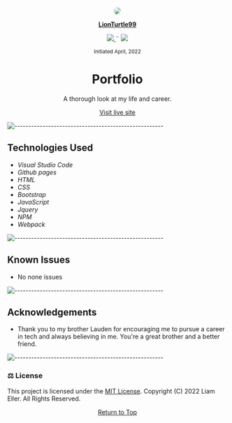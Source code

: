 <p align="center">
    <br>
    <a href="https://github.com/lionturtle99">
        <img style="border-radius: 50%;" src="https://avatars.githubusercontent.com/u/87952201?s=400&u=5ac30267d7cfc6f11c4ecf57d21c6600941b451f&v=4">
    </a>
    <p align="center">
    </p>
    <p align="center">
        <a href="https://github.com/lionturtle99">
            <strong>LionTurtle99</strong>
        </a>
    </p>
    <p align="center">
        <a href="mailto:<liamthelastson@gmail.com>">
            <img src="https://img.shields.io/badge/-Email%20Me-CA4245?loggithub&logoWidth=30">
        </a>
        ¨
        <a href="https://linkedin.com/in/liameller">
            <img src="https://img.shields.io/badge/-LinkedIn-black.svg?style=plastic&logo=linkedin&colorB=2867B2">
        </a>
    </p>    
</p>

<p align="center">
  <small>Initiated April, 2022</small>
</p>

<h1 align="center">Portfolio</h1>

<p align="center">A thorough look at my life and career.</p>

<p align="center"><a href="https://lionturtle99.github.io/Portfolio/">Visit live site</a></p>

![-----------------------------------------------------](https://raw.githubusercontent.com/andreasbm/readme/master/assets/lines/aqua.png)

## Technologies Used

* _Visual Studio Code_
* _Github pages_
* _HTML_
* _CSS_
* _Bootstrap_
* _JavaScript_
* _Jquery_
* _NPM_
* _Webpack_

![-----------------------------------------------------](https://raw.githubusercontent.com/andreasbm/readme/master/assets/lines/aqua.png)

## Known Issues
* No none issues

![-----------------------------------------------------](https://raw.githubusercontent.com/andreasbm/readme/master/assets/lines/aqua.png)

## Acknowledgements
- Thank you to my brother Lauden for encouraging me to pursue a career in tech and always believing in me. You're a great brother and a better friend.

![-----------------------------------------------------](https://raw.githubusercontent.com/andreasbm/readme/master/assets/lines/aqua.png)

### ⚖️ License

This project is licensed under the [MIT License](https://opensource.org/licenses/MIT). Copyright (C) 2022 Liam Eller. All Rights Reserved.


<p align="center"><a href="#">Return to Top</a></p>
